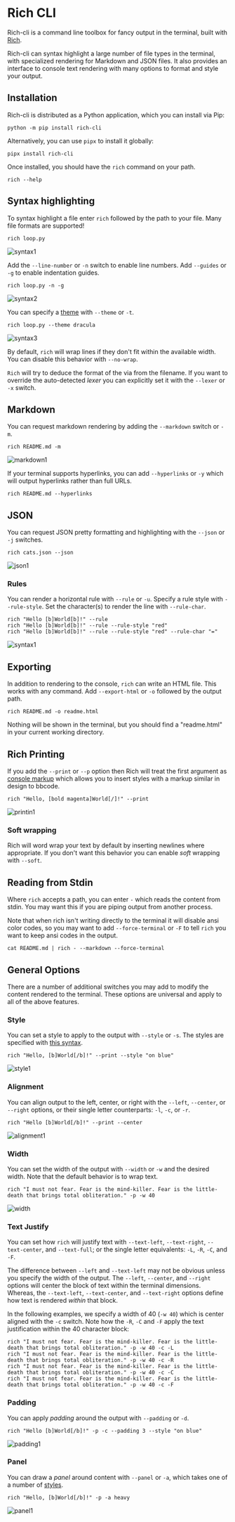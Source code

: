 # Rich CLI

Rich-cli is a command line toolbox for fancy output in the terminal, built with [Rich](https://github.com/Textualize/rich).

Rich-cli can syntax highlight a large number of file types in the terminal, with specialized rendering for Markdown and JSON files. It also provides an interface to console text rendering with many options to format and style your output.

## Installation

Rich-cli is distributed as a Python application, which you can install via Pip:

```
python -m pip install rich-cli
```

Alternatively, you can use `pipx` to install it globally:

```
pipx install rich-cli
```

Once installed, you should have the `rich` command on your path.

```
rich --help
```

## Syntax highlighting

To syntax highlight a file enter `rich` followed by the path to your file. Many file formats are supported!

```
rich loop.py
```

![syntax1](https://raw.githubusercontent.com/Textualize/rich-cli/main/imgs/syntax1.png)

Add the `--line-number` or `-n` switch to enable line numbers. Add `--guides` or `-g` to enable indentation guides.

```
rich loop.py -n -g
```

![syntax2](https://raw.githubusercontent.com/Textualize/rich-cli/main/imgs/syntax2.png)

You can specify a [theme](https://pygments.org/styles/) with `--theme` or `-t`.

```
rich loop.py --theme dracula
```

![syntax3](https://raw.githubusercontent.com/Textualize/rich-cli/main/imgs/syntax3.png)

By default, `rich` will wrap lines if they don't fit within the available width. You can disable this behavior with `--no-wrap`.

`Rich` will try to deduce the format of the via from the filename. If you want to override the auto-detected _lexer_ you can explicitly set it with the `--lexer` or `-x` switch.

## Markdown

You can request markdown rendering by adding the `--markdown` switch or `-m`.

```
rich README.md -m
```

![markdown1](https://raw.githubusercontent.com/Textualize/rich-cli/main/imgs/markdown1.png)

If your terminal supports hyperlinks, you can add `--hyperlinks` or `-y` which will output hyperlinks rather than full URLs.

```
rich README.md --hyperlinks
```

## JSON

You can request JSON pretty formatting and highlighting with the `--json` or `-j` switches.

```
rich cats.json --json
```

![json1](https://raw.githubusercontent.com/Textualize/rich-cli/main/imgs/json1.png)

### Rules

You can render a horizontal rule with `--rule` or `-u`. Specify a rule style with `--rule-style`. Set the character(s) to render the line with `--rule-char`.

```
rich "Hello [b]World[b]!" --rule
rich "Hello [b]World[b]!" --rule --rule-style "red"
rich "Hello [b]World[b]!" --rule --rule-style "red" --rule-char "="
```

![syntax1](https://raw.githubusercontent.com/Textualize/rich-cli/main/imgs/rules1.png)

## Exporting

In addition to rendering to the console, `rich` can write an HTML file. This works with any command. Add `--export-html` or `-o` followed by the output path.

```
rich README.md -o readme.html
```

Nothing will be shown in the terminal, but you should find a "readme.html" in your current working directory.

## Rich Printing

If you add the `--print` or `--p` option then Rich will treat the first argument as [console markup](https://rich.readthedocs.io/en/latest/markup.html) which allows you to insert styles with a markup similar in design to bbcode.

```
rich "Hello, [bold magenta]World[/]!" --print
```

![printin1](https://raw.githubusercontent.com/Textualize/rich-cli/main/imgs/printing1.png)

### Soft wrapping

Rich will word wrap your text by default by inserting newlines where appropriate. If you don't want this behavior you can enable _soft_ wrapping with `--soft`.

## Reading from Stdin

Where `rich` accepts a path, you can enter `-` which reads the content from stdin. You may want this if you are piping output from another process.

Note that when rich isn't writing directly to the terminal it will disable ansi color codes, so you may want to add `--force-terminal` or `-F` to tell `rich` you want to keep ansi codes in the output.

```
cat README.md | rich - --markdown --force-terminal
```

## General Options

There are a number of additional switches you may add to modify the content rendered to the terminal. These options are universal and apply to all of the above features.

### Style

You can set a style to apply to the output with `--style` or `-s`. The styles are specified with [this syntax](https://rich.readthedocs.io/en/latest/style.html).

```
rich "Hello, [b]World[/b]!" --print --style "on blue"
```

![style1](https://raw.githubusercontent.com/Textualize/rich-cli/main/imgs/style1.png)

### Alignment

You can align output to the left, center, or right with the `--left`, `--center`, or `--right` options, or their single letter counterparts: `-l`, `-c`, or `-r`.

```
rich "Hello [b]World[/b]!" --print --center
```

![alignment1](https://raw.githubusercontent.com/Textualize/rich-cli/main/imgs/alignment1.png)

### Width

You can set the width of the output with `--width` or `-w` and the desired width. Note that the default behavior is to wrap text.

```
rich "I must not fear. Fear is the mind-killer. Fear is the little-death that brings total obliteration." -p -w 40
```

![width](https://raw.githubusercontent.com/Textualize/rich-cli/main/imgs/width1.png)

### Text Justify

You can set how `rich` will justify text with `--text-left`, `--text-right`, `--text-center`, and `--text-full`; or the single letter equivalents: `-L`, `-R`, `-C`, and `-F`.

The difference between `--left` and `--text-left` may not be obvious unless you specify the width of the output. The `--left`, `--center`, and `--right` options will center the block of text within the terminal dimensions. Whereas, the `--text-left`, `--text-center`, and `--text-right` options define how text is rendered _within_ that block.

In the following examples, we specify a width of 40 (`-w 40`) which is center aligned with the `-c` switch. Note how the `-R`, `-C` and `-F` apply the text justification within the 40 character block:

```
rich "I must not fear. Fear is the mind-killer. Fear is the little-death that brings total obliteration." -p -w 40 -c -L
rich "I must not fear. Fear is the mind-killer. Fear is the little-death that brings total obliteration." -p -w 40 -c -R
rich "I must not fear. Fear is the mind-killer. Fear is the little-death that brings total obliteration." -p -w 40 -c -C
rich "I must not fear. Fear is the mind-killer. Fear is the little-death that brings total obliteration." -p -w 40 -c -F
```

### Padding

You can apply _padding_ around the output with `--padding` or `-d`.

```
rich "Hello [b]World[/b]!" -p -c --padding 3 --style "on blue"
```

![padding1](https://raw.githubusercontent.com/Textualize/rich-cli/main/imgs/padding1.png)

### Panel

You can draw a _panel_ around content with `--panel` or `-a`, which takes one of a number of [styles](https://rich.readthedocs.io/en/latest/appendix/box.html).

```
rich "Hello, [b]World[/b]!" -p -a heavy
```

![panel1](https://raw.githubusercontent.com/Textualize/rich-cli/main/imgs/panel1.png)
